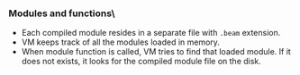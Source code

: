 ### Modules and functions\
* Each compiled module resides in a separate file with `.beam` extension.
* VM keeps track of all the modules loaded in memory.
* When module function is called, VM tries to find that loaded module. If it does not exists, it looks for the compiled module file on the disk.